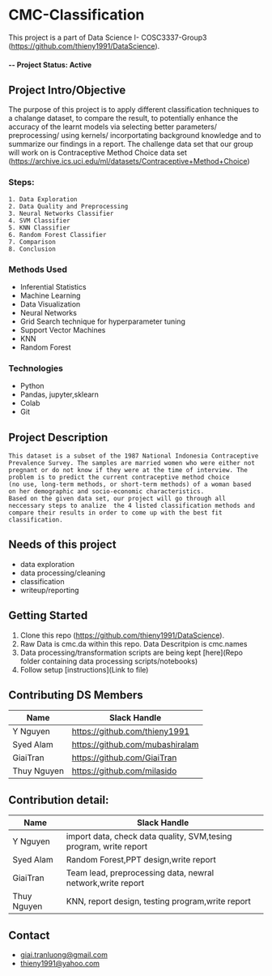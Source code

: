 
# CMC-Classification
This project is a part of Data Science I- COSC3337-Group3
(https://github.com/thieny1991/DataScience).

#### -- Project Status: Active

## Project Intro/Objective
The purpose of this project is to apply different classification techniques to a chalange dataset, to compare the result, to potentially enhance the accuracy of the learnt models via selecting better parameters/ preprocessing/ using kernels/ incorportating background knowledge and to summarize our findings in a report. The challenge data set that our group will work on is Contraceptive Method Choice data set (https://archive.ics.uci.edu/ml/datasets/Contraceptive+Method+Choice)
### Steps:
    1. Data Exploration
    2. Data Quality and Preprocessing
    3. Neural Networks Classifier
    4. SVM Classifier
    5. KNN Classifier
    6. Random Forest Classifier
    7. Comparison
    8. Conclusion

### Methods Used
* Inferential Statistics
* Machine Learning
* Data Visualization
* Neural Networks
* Grid Search technique for hyperparameter tuning
* Support Vector Machines
* KNN
* Random Forest


### Technologies
* Python
* Pandas, jupyter,sklearn
* Colab
* Git

## Project Description
    This dataset is a subset of the 1987 National Indonesia Contraceptive
    Prevalence Survey. The samples are married women who were either not 
    pregnant or do not know if they were at the time of interview. The 
    problem is to predict the current contraceptive method choice 
    (no use, long-term methods, or short-term methods) of a woman based 
    on her demographic and socio-economic characteristics.
    Based on the given data set, our project will go through all neccessary steps to analize  the 4 listed classification methods and compare their results in order to come up with the best fit classification.   

## Needs of this project
- data exploration
- data processing/cleaning
- classification
- writeup/reporting

## Getting Started

1. Clone this repo (https://github.com/thieny1991/DataScience).
2. Raw Data is cmc.da within this repo. Data Descritpion is cmc.names
3. Data processing/transformation scripts are being kept [here](Repo folder containing data processing scripts/notebooks) 
5. Follow setup [instructions](Link to file)

## Contributing DS Members
|Name     |  Slack Handle   |
|---------|-----------------|
|Y Nguyen | https://github.com/thieny1991   | @thieny1991   |
|Syed Alam| https://github.com/mubashiralam | @mubashiralam    |
|GiaiTran | https://github.com/GiaiTran |     @GiaiTran    |                 
|Thuy Nguyen | https://github.com/milasido | @milasido    |

## Contribution detail:
|Name     |  Slack Handle   |
|---------|-----------------|
|Y Nguyen | import data, check data quality, SVM,tesing program, write report | @thieny1991   |
|Syed Alam|Random Forest,PPT design,write report  | @mubashiralam    |
|GiaiTran | Team lead, preprocessing data, newral network,write report |     @GiaiTran    |                 
|Thuy Nguyen | KNN, report design, testing program,write report | @milasido    |

## Contact
* giai.tranluong@gmail.com
* thieny1991@yahoo.com


